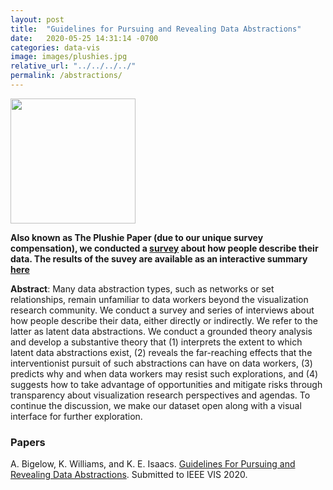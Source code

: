 ```yaml
---
layout: post
title:  "Guidelines for Pursuing and Revealing Data Abstractions"
date:   2020-05-25 14:31:14 -0700
categories: data-vis
image: images/plushies.jpg
relative_url: "../../../../"
permalink: /abstractions/
---
```



<img src='{{ "images/plushies.jpg" | relative_url }}' width="200px"/> 

**Also known as The Plushie Paper (due to our unique survey compensation), we conducted a [survey](https://alex-r-bigelow.github.io/wrangling-survey/index.html) about how people describe their data. The results of the suvey are available as an interactive summary [here](https://alex-r-bigelow.github.io/wrangling-survey/Responses.html?viewIndex=0&filters=wpA)**

**Abstract**: 
Many data abstraction types, such as networks or set relationships, remain unfamiliar to data workers beyond the visualization research community. We conduct a survey and series of interviews about how people describe their data, either directly or indirectly. We refer to the latter as latent data abstractions. We conduct a grounded theory analysis and develop a substantive theory that (1) interprets the extent to which latent data abstractions exist, (2) reveals the far-reaching effects that the interventionist pursuit of such abstractions can have on data workers, (3) predicts why and when data workers may resist such explorations, and (4) suggests how to take advantage of opportunities and mitigate risks through transparency about visualization research perspectives and agendas. To continue the discussion, we make our dataset open along with a visual interface for further exploration. 

### Papers

A. Bigelow, K. Williams, and K. E. Isaacs.
[Guidelines For Pursuing and Revealing Data Abstractions](/people/kawilliams/papers/bigelow_20200preprint_dataabstractions.pdf). Submitted to IEEE VIS 2020. 
